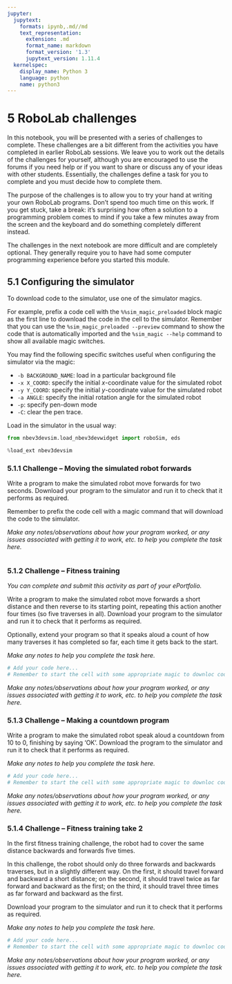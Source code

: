 ```yaml
---
jupyter:
  jupytext:
    formats: ipynb,.md//md
    text_representation:
      extension: .md
      format_name: markdown
      format_version: '1.3'
      jupytext_version: 1.11.4
  kernelspec:
    display_name: Python 3
    language: python
    name: python3
---
```


# 5 RoboLab challenges

In this notebook, you will be presented with a series of challenges to complete. These challenges are a bit different from the activities you have completed in earlier RoboLab sessions. We leave you to work out the details of the challenges for yourself, although you are encouraged to use the forums if you need help or if you want to share or discuss any of your ideas with other students. Essentially, the challenges define a task for you to complete and you must decide how to complete them.

The purpose of the challenges is to allow you to try your hand at writing your own RoboLab programs. Don’t spend too much time on this work. If you get stuck, take a break: it’s surprising how often a solution to a programming problem comes to mind if you take a few minutes away from the screen and the keyboard and do something completely different instead.

The challenges in the next notebook are more difficult and are completely optional. They generally require you to have had some computer programming experience before you started this module.


## 5.1 Configuring the simulator

To download code to the simulator, use one of the simulator magics.

For example, prefix a code cell with the `%%sim_magic_preloaded` block magic as the first line to download the code in the cell to the simulator. Remember that you can use the `%sim_magic_preloaded --preview` command to show the code that is automatically imported and the `%sim_magic --help` command to show all available magic switches.

You may find the following specific switches useful when configuring the simulator via the magic:

- `-b BACKGROUND_NAME`: load in a particular background file
- `-x X_COORD`: specify the initial *x*-coordinate value for the simulated robot
- `-y Y_COORD`: specify the initial *y*-coordinate value for the simulated robot
- `-a ANGLE`: specify the initial rotation angle for the simulated robot
- `-p`: specify pen-down mode
- `-C`: clear the pen trace.

Load in the simulator in the usual way:

```python
from nbev3devsim.load_nbev3devwidget import roboSim, eds

%load_ext nbev3devsim
```

### 5.1.1 Challenge – Moving the simulated robot forwards

Write a program to make the simulated robot move forwards for two seconds. Download your program to the simulator and run it to check that it performs as required.

Remember to prefix the code cell with a magic command that will download the code to the simulator.

<!-- #region student=true -->
*Make any notes/observations about how your program worked, or any issues associated with getting it to work, etc. to help you complete the task here.*
<!-- #endregion -->

```python student=true

```

<!-- #region tags=["eportfolio"] -->
### 5.1.2 Challenge – Fitness training

*You can complete and submit this activity as part of your ePortfolio.*

Write a program to make the simulated robot move forwards a short distance and then reverse to its starting point, repeating this action another four times (so five traverses in all). Download your program to the simulator and run it to check that it performs as required.

Optionally, extend your program so that it speaks aloud a count of how many traverses it has completed so far, each time it gets back to the start.
<!-- #endregion -->

<!-- #region student=true -->
*Make any notes to help you complete the task here.*
<!-- #endregion -->

```python student=true
# Add your code here...
# Remember to start the cell with some appropriate magic to downloc code to the simulator

```

<!-- #region student=true -->
*Make any notes/observations about how your program worked, or any issues associated with getting it to work, etc. to help you complete the task here.*
<!-- #endregion -->

### 5.1.3 Challenge – Making a countdown program

Write a program to make the simulated robot speak aloud a countdown from 10 to 0, finishing by saying ‘OK’. Download the program to the simulator and run it to check that it performs as required.

<!-- #region student=true -->
*Make any notes to help you complete the task here.*
<!-- #endregion -->

```python student=true
# Add your code here...
# Remember to start the cell with some appropriate magic to downloc code to the simulator

```

<!-- #region student=true -->
*Make any notes/observations about how your program worked, or any issues associated with getting it to work, etc. to help you complete the task here.*
<!-- #endregion -->

### 5.1.4 Challenge – Fitness training take&nbsp;2

In the first fitness training challenge, the robot had to cover the same distance backwards and forwards five times.

In this challenge, the robot should only do three forwards and backwards traverses, but in a slightly different way. On the first, it should travel forward and backward a short distance; on the second, it should travel twice as far forward and backward as the first; on the third, it should travel three times as far forward and backward as the first.

Download your program to the simulator and run it to check that it performs as required.

<!-- #region student=true -->
*Make any notes to help you complete the task here.*
<!-- #endregion -->

```python student=true
# Add your code here...
# Remember to start the cell with some appropriate magic to downloc code to the simulator

```

<!-- #region student=true -->
*Make any notes/observations about how your program worked, or any issues associated with getting it to work, etc. to help you complete the task here.*
<!-- #endregion -->
